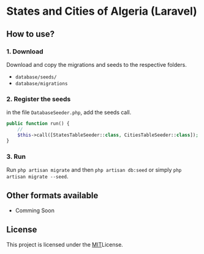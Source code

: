 # States and Cities of Algeria (Laravel)


## How to use?

### 1. Download

Download and copy the migrations and seeds to the respective folders.

-   `database/seeds/`
-   `database/migrations`

### 2. Register the seeds

in the file `DatabaseSeeder.php`, add the seeds call.

```php
public function run() {
    // 
    $this->call([StatesTableSeeder::class, CitiesTableSeeder::class]);
}
```

### 3. Run

Run  `php artisan migrate` and then `php artisan db:seed` or simply `php artisan migrate --seed`.

## Other formats available

- Comming Soon




## License

This project is licensed under the [MIT](https://mit-license.org/)License.
